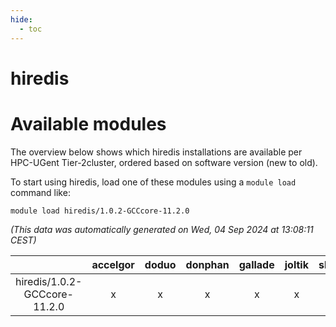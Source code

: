 ```yaml
---
hide:
  - toc
---
```


hiredis
=======

# Available modules


The overview below shows which hiredis installations are available per HPC-UGent Tier-2cluster, ordered based on software version (new to old).

To start using hiredis, load one of these modules using a `module load` command like:

```shell
module load hiredis/1.0.2-GCCcore-11.2.0
```

*(This data was automatically generated on Wed, 04 Sep 2024 at 13:08:11 CEST)*  

| |accelgor|doduo|donphan|gallade|joltik|shinx|skitty|
| :---: | :---: | :---: | :---: | :---: | :---: | :---: | :---: |
|hiredis/1.0.2-GCCcore-11.2.0|x|x|x|x|x|-|x|
